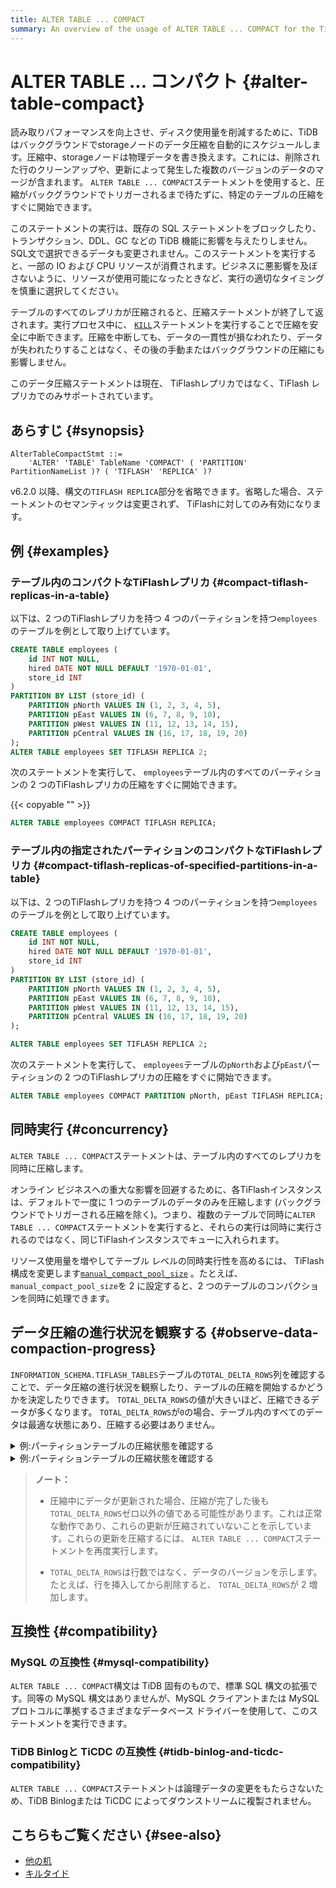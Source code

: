 ```yaml
---
title: ALTER TABLE ... COMPACT
summary: An overview of the usage of ALTER TABLE ... COMPACT for the TiDB database.
---
```


# ALTER TABLE ... コンパクト {#alter-table-compact}

読み取りパフォーマンスを向上させ、ディスク使用量を削減するために、TiDB はバックグラウンドでstorageノードのデータ圧縮を自動的にスケジュールします。圧縮中、storageノードは物理データを書き換えます。これには、削除された行のクリーンアップや、更新によって発生した複数のバージョンのデータのマージが含まれます。 `ALTER TABLE ... COMPACT`ステートメントを使用すると、圧縮がバックグラウンドでトリガーされるまで待たずに、特定のテーブルの圧縮をすぐに開始できます。

このステートメントの実行は、既存の SQL ステートメントをブロックしたり、トランザクション、DDL、GC などの TiDB 機能に影響を与えたりしません。 SQL文で選択できるデータも変更されません。このステートメントを実行すると、一部の IO および CPU リソースが消費されます。ビジネスに悪影響を及ぼさないように、リソースが使用可能になったときなど、実行の適切なタイミングを慎重に選択してください。

テーブルのすべてのレプリカが圧縮されると、圧縮ステートメントが終了して返されます。実行プロセス中に、 [`KILL`](/sql-statements/sql-statement-kill.md)ステートメントを実行することで圧縮を安全に中断できます。圧縮を中断しても、データの一貫性が損なわれたり、データが失われたりすることはなく、その後の手動またはバックグラウンドの圧縮にも影響しません。

このデータ圧縮ステートメントは現在、 TiFlashレプリカではなく、TiFlash レプリカでのみサポートされています。

## あらすじ {#synopsis}

```ebnf+diagram
AlterTableCompactStmt ::=
    'ALTER' 'TABLE' TableName 'COMPACT' ( 'PARTITION' PartitionNameList )? ( 'TIFLASH' 'REPLICA' )?
```

v6.2.0 以降、構文の`TIFLASH REPLICA`部分を省略できます。省略した場合、ステートメントのセマンティックは変更されず、 TiFlashに対してのみ有効になります。

## 例 {#examples}

### テーブル内のコンパクトなTiFlashレプリカ {#compact-tiflash-replicas-in-a-table}

以下は、2 つのTiFlashレプリカを持つ 4 つのパーティションを持つ`employees`のテーブルを例として取り上げています。

```sql
CREATE TABLE employees (
    id INT NOT NULL,
    hired DATE NOT NULL DEFAULT '1970-01-01',
    store_id INT
)
PARTITION BY LIST (store_id) (
    PARTITION pNorth VALUES IN (1, 2, 3, 4, 5),
    PARTITION pEast VALUES IN (6, 7, 8, 9, 10),
    PARTITION pWest VALUES IN (11, 12, 13, 14, 15),
    PARTITION pCentral VALUES IN (16, 17, 18, 19, 20)
);
ALTER TABLE employees SET TIFLASH REPLICA 2;
```

次のステートメントを実行して、 `employees`テーブル内のすべてのパーティションの 2 つのTiFlashレプリカの圧縮をすぐに開始できます。

{{< copyable "" >}}

```sql
ALTER TABLE employees COMPACT TIFLASH REPLICA;
```

### テーブル内の指定されたパーティションのコンパクトなTiFlashレプリカ {#compact-tiflash-replicas-of-specified-partitions-in-a-table}

以下は、2 つのTiFlashレプリカを持つ 4 つのパーティションを持つ`employees`のテーブルを例として取り上げています。

```sql
CREATE TABLE employees (
    id INT NOT NULL,
    hired DATE NOT NULL DEFAULT '1970-01-01',
    store_id INT
)
PARTITION BY LIST (store_id) (
    PARTITION pNorth VALUES IN (1, 2, 3, 4, 5),
    PARTITION pEast VALUES IN (6, 7, 8, 9, 10),
    PARTITION pWest VALUES IN (11, 12, 13, 14, 15),
    PARTITION pCentral VALUES IN (16, 17, 18, 19, 20)
);

ALTER TABLE employees SET TIFLASH REPLICA 2;
```

次のステートメントを実行して、 `employees`テーブルの`pNorth`および`pEast`パーティションの 2 つのTiFlashレプリカの圧縮をすぐに開始できます。

```sql
ALTER TABLE employees COMPACT PARTITION pNorth, pEast TIFLASH REPLICA;
```

## 同時実行 {#concurrency}

`ALTER TABLE ... COMPACT`ステートメントは、テーブル内のすべてのレプリカを同時に圧縮します。

オンライン ビジネスへの重大な影響を回避するために、各TiFlashインスタンスは、デフォルトで一度に 1 つのテーブルのデータのみを圧縮します (バックグラウンドでトリガーされる圧縮を除く)。つまり、複数のテーブルで同時に`ALTER TABLE ... COMPACT`ステートメントを実行すると、それらの実行は同時に実行されるのではなく、同じTiFlashインスタンスでキューに入れられます。

<CustomContent platform="tidb">

リソース使用量を増やしてテーブル レベルの同時実行性を高めるには、 TiFlash構成を変更します[`manual_compact_pool_size`](/tiflash/tiflash-configuration.md) 。たとえば、 `manual_compact_pool_size`を 2 に設定すると、2 つのテーブルのコンパクションを同時に処理できます。

</CustomContent>

## データ圧縮の進行状況を観察する {#observe-data-compaction-progress}

`INFORMATION_SCHEMA.TIFLASH_TABLES`テーブルの`TOTAL_DELTA_ROWS`列を確認することで、データ圧縮の進行状況を観察したり、テーブルの圧縮を開始するかどうかを決定したりできます。 `TOTAL_DELTA_ROWS`の値が大きいほど、圧縮できるデータが多くなります。 `TOTAL_DELTA_ROWS`が`0`の場合、テーブル内のすべてのデータは最適な状態にあり、圧縮する必要はありません。

<details><summary>例:パーティションテーブルの圧縮状態を確認する</summary>

```sql
USE test;

CREATE TABLE foo(id INT);

ALTER TABLE foo SET TIFLASH REPLICA 1;

SELECT TOTAL_DELTA_ROWS, TOTAL_STABLE_ROWS FROM INFORMATION_SCHEMA.TIFLASH_TABLES
    WHERE IS_TOMBSTONE = 0 AND
    `TIDB_DATABASE` = "test" AND `TIDB_TABLE` = "foo";
+------------------+-------------------+
| TOTAL_DELTA_ROWS | TOTAL_STABLE_ROWS |
+------------------+-------------------+
|                0 |                 0 |
+------------------+-------------------+

INSERT INTO foo VALUES (1), (3), (7);

SELECT TOTAL_DELTA_ROWS, TOTAL_STABLE_ROWS FROM INFORMATION_SCHEMA.TIFLASH_TABLES
    WHERE IS_TOMBSTONE = 0 AND
    `TIDB_DATABASE` = "test" AND `TIDB_TABLE` = "foo";
+------------------+-------------------+
| TOTAL_DELTA_ROWS | TOTAL_STABLE_ROWS |
+------------------+-------------------+
|                3 |                 0 |
+------------------+-------------------+
-- Newly written data can be compacted

ALTER TABLE foo COMPACT TIFLASH REPLICA;

SELECT TOTAL_DELTA_ROWS, TOTAL_STABLE_ROWS FROM INFORMATION_SCHEMA.TIFLASH_TABLES
    WHERE IS_TOMBSTONE = 0 AND
    `TIDB_DATABASE` = "test" AND `TIDB_TABLE` = "foo";
+------------------+-------------------+
| TOTAL_DELTA_ROWS | TOTAL_STABLE_ROWS |
+------------------+-------------------+
|                0 |                 3 |
+------------------+-------------------+
-- All data is in the best state and no compaction is needed
```

</details>

<details><summary>例:パーティションテーブルの圧縮状態を確認する</summary>

```sql
USE test;

CREATE TABLE employees
    (id INT NOT NULL, store_id INT)
    PARTITION BY LIST (store_id) (
        PARTITION pNorth VALUES IN (1, 2, 3, 4, 5),
        PARTITION pEast VALUES IN (6, 7, 8, 9, 10),
        PARTITION pWest VALUES IN (11, 12, 13, 14, 15),
        PARTITION pCentral VALUES IN (16, 17, 18, 19, 20)
    );

ALTER TABLE employees SET TIFLASH REPLICA 1;

INSERT INTO employees VALUES (1, 1), (6, 6), (10, 10);

SELECT PARTITION_NAME, TOTAL_DELTA_ROWS, TOTAL_STABLE_ROWS
    FROM INFORMATION_SCHEMA.TIFLASH_TABLES t, INFORMATION_SCHEMA.PARTITIONS p
    WHERE t.IS_TOMBSTONE = 0 AND t.TABLE_ID = p.TIDB_PARTITION_ID AND
    p.TABLE_SCHEMA = "test" AND p.TABLE_NAME = "employees";
+----------------+------------------+-------------------+
| PARTITION_NAME | TOTAL_DELTA_ROWS | TOTAL_STABLE_ROWS |
+----------------+------------------+-------------------+
| pNorth         |                1 |                 0 |
| pEast          |                2 |                 0 |
| pWest          |                0 |                 0 |
| pCentral       |                0 |                 0 |
+----------------+------------------+-------------------+
-- Some partitions can be compacted

ALTER TABLE employees COMPACT TIFLASH REPLICA;

SELECT PARTITION_NAME, TOTAL_DELTA_ROWS, TOTAL_STABLE_ROWS
    FROM INFORMATION_SCHEMA.TIFLASH_TABLES t, INFORMATION_SCHEMA.PARTITIONS p
    WHERE t.IS_TOMBSTONE = 0 AND t.TABLE_ID = p.TIDB_PARTITION_ID AND
    p.TABLE_SCHEMA = "test" AND p.TABLE_NAME = "employees";
+----------------+------------------+-------------------+
| PARTITION_NAME | TOTAL_DELTA_ROWS | TOTAL_STABLE_ROWS |
+----------------+------------------+-------------------+
| pNorth         |                0 |                 1 |
| pEast          |                0 |                 2 |
| pWest          |                0 |                 0 |
| pCentral       |                0 |                 0 |
+----------------+------------------+-------------------+
-- Data in all partitions is in the best state and no compaction is needed
```

</details>

> **ノート：**
>
> -   圧縮中にデータが更新された場合、圧縮が完了した後も`TOTAL_DELTA_ROWS`ゼロ以外の値である可能性があります。これは正常な動作であり、これらの更新が圧縮されていないことを示しています。これらの更新を圧縮するには、 `ALTER TABLE ... COMPACT`ステートメントを再度実行します。
>
> -   `TOTAL_DELTA_ROWS`は行数ではなく、データのバージョンを示します。たとえば、行を挿入してから削除すると、 `TOTAL_DELTA_ROWS`が 2 増加します。

## 互換性 {#compatibility}

### MySQL の互換性 {#mysql-compatibility}

`ALTER TABLE ... COMPACT`構文は TiDB 固有のもので、標準 SQL 構文の拡張です。同等の MySQL 構文はありませんが、MySQL クライアントまたは MySQL プロトコルに準拠するさまざまなデータベース ドライバーを使用して、このステートメントを実行できます。

### TiDB Binlogと TiCDC の互換性 {#tidb-binlog-and-ticdc-compatibility}

`ALTER TABLE ... COMPACT`ステートメントは論理データの変更をもたらさないため、TiDB Binlogまたは TiCDC によってダウンストリームに複製されません。

## こちらもご覧ください {#see-also}

-   [他の机](/sql-statements/sql-statement-alter-table.md)
-   [キルタイド](/sql-statements/sql-statement-kill.md)
